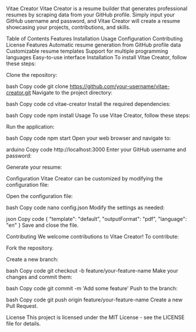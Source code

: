 Vitae Creator
Vitae Creator is a resume builder that generates professional resumes by scraping data from your GitHub profile. Simply input your GitHub username and password, and Vitae Creator will create a resume showcasing your projects, contributions, and skills.

Table of Contents
Features
Installation
Usage
Configuration
Contributing
License
Features
Automatic resume generation from GitHub profile data
Customizable resume templates
Support for multiple programming languages
Easy-to-use interface
Installation
To install Vitae Creator, follow these steps:

Clone the repository:

bash
Copy code
git clone https://github.com/your-username/vitae-creator.git
Navigate to the project directory:

bash
Copy code
cd vitae-creator
Install the required dependencies:

bash
Copy code
npm install
Usage
To use Vitae Creator, follow these steps:

Run the application:

bash
Copy code
npm start
Open your web browser and navigate to:

arduino
Copy code
http://localhost:3000
Enter your GitHub username and password:


Generate your resume:


Configuration
Vitae Creator can be customized by modifying the configuration file:

Open the configuration file:

bash
Copy code
nano config.json
Modify the settings as needed:

json
Copy code
{
  "template": "default",
  "outputFormat": "pdf",
  "language": "en"
}
Save and close the file.

Contributing
We welcome contributions to Vitae Creator! To contribute:

Fork the repository.

Create a new branch:

bash
Copy code
git checkout -b feature/your-feature-name
Make your changes and commit them:

bash
Copy code
git commit -m 'Add some feature'
Push to the branch:

bash
Copy code
git push origin feature/your-feature-name
Create a new Pull Request.

License
This project is licensed under the MIT License - see the LICENSE file for details.
